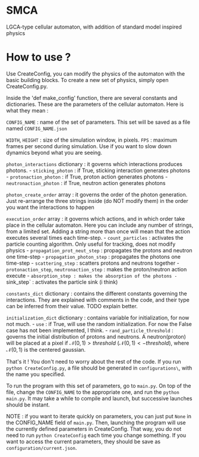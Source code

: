 # SMCA
LGCA-type cellular automaton, with addition of standard model inspired physics



# How to use ?
Use CreateConfig, you can modify the physics of the automaton with the basic building blocks. To create a new set of physics, simply open CreateConfig.py.

Inside the 'def make_config' function, there are several constants and dictionaries. These are the parameters of the cellular automaton. Here is what they mean :

`CONFIG_NAME` : name of the set of parameters. This set will be saved as a file named `CONFIG_NAME.json`

`WIDTH`, `HEIGHT` : size of the simulation window, in pixels.
`FPS` : maximum frames per second during simulation. Use if you want to slow down dynamics beyond what you are seeing.

`photon_interactions` dictionary : it governs which interactions produces photons.
    - `sticking_photon` : if True, sticking interaction generates photons
    - `protonaction_photon` : if True, proton action generates photons
    - `neutronaction_photon` : if True, neutron action generates photons

`photon_create_order` array : it governs the order of the photon generation. Just re-arrange the three strings inside (do NOT modify them) in the order you want the interactions to happen

`execution_order` array : it governs which actions, and in which order take place in the cellular automaton. Here you can include any number of strings, from a limited set. Adding a string more than once will mean that the action executes several times each time-step.
    - `count_particles` : activates the particle counting algorithm. Only useful for tracking, does not modify physics
    - `propagation_prot_neut_step` : propagates the protons and neutron one time-step
    - `propagation_photon_step` : propagates the photons one time-step
    - `scattering_step` : scatters protons and neutrons together
    - `protonaction_step`, `neutronaction_step` : makes the proton/neutron action execute
    - `absorption_step : makes the absorption of the photons
    - `sink_step` : activates the particle sink (i think)


`constants_dict` dictionary : contains the different constants governing the interactions. They are explained with comments in the code, and their type can be inferred from their value. TODO explain better.

`initialization_dict` dictionary : contains variable for initialization, for now not much.
    - `use` : if True, will use the random initialization. For now the False case has not been implemented, I think.
    - `rand_particle_threshold` : governs the initial distribution of protons and neutrons. A neutron(proton) will be placed at a pixel if $\mathcal{N}(0,1)>threshold$ ($\mathcal{N}(0,1)<-threshold$), where $\mathcal{N}(0,1)$ is the centered gaussian.

That's it ! You don't need to worry about the rest of the code. If you run `python CreateConfig.py`, a file should be generated in `configurations\`, with the name you specified.

To run the program with this set of parameters, go to `main.py`. On top of the file, change the `CONFIG_NAME` to the appropriate one, and run the `python main.py`. It may take a while to compile and launch, but successive launches should be instant.

NOTE : if you want to iterate quickly on parameters, you can just put `None` in the CONFIG_NAME field of `main.py`. Then, launching the program will use the currently defined parameters in CreateConfig. That way, you do not need to run `python CreateConfig` each time you change something. If you want to access the current parameters, they should be save as `configuration/current.json`. 
